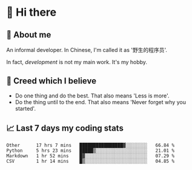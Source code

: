 # 👋 Hi there

## :speech_balloon: About me

An informal developer. In Chinese, I'm called it as '野生的程序员'.

In fact, _development_ is not my main work. It's my hobby.

## :see_no_evil: Creed which I believe

- Do one thing and do the best. That also means 'Less is more'.
- Do the thing until to the end. That also means 'Never forget why you started'.

## :chart_with_upwards_trend: Last 7 days my coding stats

<!--START_SECTION:waka-->
```text
Other      17 hrs 7 mins   ████████████████▓░░░░░░░░   66.84 % 
Python     5 hrs 23 mins   █████▒░░░░░░░░░░░░░░░░░░░   21.01 % 
Markdown   1 hr 52 mins    █▓░░░░░░░░░░░░░░░░░░░░░░░   07.29 % 
CSV        1 hr 14 mins    █▒░░░░░░░░░░░░░░░░░░░░░░░   04.85 % 
```
<!--END_SECTION:waka-->
